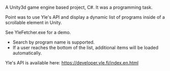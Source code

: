 A Unity3d game engine based project, C#. It was a programming task.

Point was to use Yle's API and display a dynamic list of programs inside of a scrollable element in Unity.

See YleFetcher.exe for a demo. 

- Search by program name is supported.
- If a user reaches the bottom of the list, additional items will be loaded automatically.

Yle's API is available here: https://developer.yle.fi/index.en.html